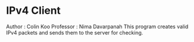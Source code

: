 # IPv4 Client
Author : Colin Koo
Professor : Nima Davarpanah
This program creates valid IPv4 packets and sends them to the server for checking.
